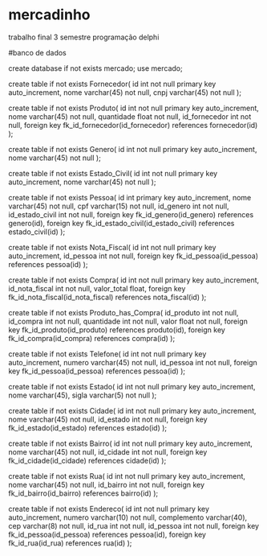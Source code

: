 # mercadinho
trabalho final 3 semestre programação delphi 



#banco de dados 

create database if not exists mercado; use mercado;

create table if not exists Fornecedor( id int not null primary key auto_increment, nome varchar(45) not null, cnpj varchar(45) not null );

create table if not exists Produto( id int not null primary key auto_increment, nome varchar(45) not null, quantidade float not null, id_fornecedor int not null, foreign key fk_id_fornecedor(id_fornecedor) references fornecedor(id) );

create table if not exists Genero( id int not null primary key auto_increment, nome varchar(45) not null );

create table if not exists Estado_Civil( id int not null primary key auto_increment, nome varchar(45) not null );

create table if not exists Pessoa( id int primary key auto_increment, nome varchar(45) not null, cpf varchar(15) not null, id_genero int not null, id_estado_civil int not null, foreign key fk_id_genero(id_genero) references genero(id), foreign key fk_id_estado_civil(id_estado_civil) references estado_civil(id) );

create table if not exists Nota_Fiscal( id int not null primary key auto_increment, id_pessoa int not null, foreign key fk_id_pessoa(id_pessoa) references pessoa(id) );

create table if not exists Compra( id int not null primary key auto_increment, id_nota_fiscal int not null, valor_total float, foreign key fk_id_nota_fiscal(id_nota_fiscal) references nota_fiscal(id) );

create table if not exists Produto_has_Compra( id_produto int not null, id_compra int not null, quantidade int not null, valor float not null, foreign key fk_id_produto(id_produto) references produto(id), foreign key fk_id_compra(id_compra) references compra(id) );

create table if not exists Telefone( id int not null primary key auto_increment, numero varchar(45) not null, id_pessoa int not null, foreign key fk_id_pessoa(id_pessoa) references pessoa(id) );

create table if not exists Estado( id int not null primary key auto_increment, nome varchar(45), sigla varchar(5) not null );

create table if not exists Cidade( id int not null primary key auto_increment, nome varchar(45) not null, id_estado int not null, foreign key fk_id_estado(id_estado) references estado(id) );

create table if not exists Bairro( id int not null primary key auto_increment, nome varchar(45) not null, id_cidade int not null, foreign key fk_id_cidade(id_cidade) references cidade(id) );

create table if not exists Rua( id int not null primary key auto_increment, nome varchar(45) not null, id_bairro int not null, foreign key fk_id_bairro(id_bairro) references bairro(id) );

create table if not exists Endereco( id int not null primary key auto_increment, numero varchar(10) not null, complemento varchar(40), cep varchar(8) not null, id_rua int not null, id_pessoa int not null, foreign key fk_id_pessoa(id_pessoa) references pessoa(id), foreign key fk_id_rua(id_rua) references rua(id) );
